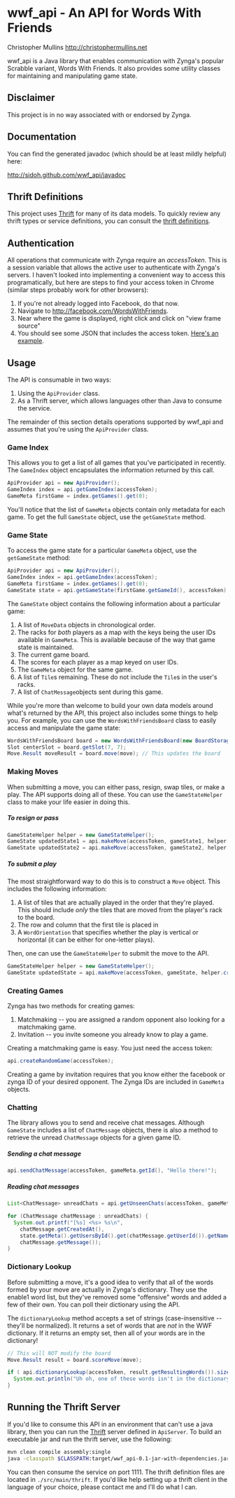 # wwf_api - An API for Words With Friends

Christopher Mullins <http://christophermullins.net>

wwf_api is a Java library that enables communication with Zynga's popular Scrabble variant, Words With Friends. It also provides some utility classes for maintaining and manipulating game state.

## Disclaimer

This project is in no way associated with or endorsed by Zynga.

## Documentation

You can find the generated javadoc (which should be at least mildly helpful) here: 

<http://sidoh.github.com/wwf_api/javadoc>

## Thrift Definitions

This project uses [Thrift](http://thrift.apache.org) for many of its data models. To quickly review any thrift types or service definitions, you can consult the [thrift definitions](https://github.com/sidoh/wwf_api/tree/master/src/main/thrift).

## Authentication

All operations that communicate with Zynga require an *accessToken*. This is a session variable that allows the active user to authenticate with Zynga's servers. I haven't looked into implementing a convenient way to access this programatically, but here are steps to find your access token in Chrome (similar steps probably work for other browsers):

1. If you're not already logged into Facebook, do that now.
2. Navigate to <http://facebook.com/WordsWithFriends>.
3. Near where the game is displayed, right click and click on "view frame source"
4. You should see some JSON that includes the access token. [Here's an example](http://christophermullins.net/img/wwf_access_token.png).

## Usage

The API is consumable in two ways:

1. Using the `ApiProvider` class.
2. As a Thrift server, which allows languages other than Java to consume the service. 

The remainder of this section details operations supported by wwf_api and assumes that you're using the `ApiProvider` class.

### Game Index

This allows you to get a list of all games that you've participated in recently. The `GameIndex` object encapsulates the information returned by this call.

```java
ApiProvider api = new ApiProvider();
GameIndex index = api.getGameIndex(accessToken);
GameMeta firstGame = index.getGames().get(0);
```

You'll notice that the list of `GameMeta` objects contain only metadata for each game. To get the full `GameState` object, use the `getGameState` method.

### Game State

To access the game state for a particular `GameMeta` object, use the `getGameState` method:

```java
ApiProvider api = new ApiProvider();
GameIndex index = api.getGameIndex(accessToken);
GameMeta firstGame = index.getGames().get(0);
GameState state = api.getGameState(firstGame.getGameId(), accessToken);
```

The `GameState` object contains the following information about a particular game:

1. A list of `MoveData` objects in chronological order.
2. The racks for *both* players as a map with the keys being the user IDs available in `GameMeta`. This is available because of the way that game state is maintained.
3. The current game board.
4. The scores for each player as a map keyed on user IDs.
5. The `GameMeta` object for the same game.
6. A list of `Tile`s remaining. These do not include the `Tile`s in the user's racks.
7. A list of `ChatMessage`objects sent during this game.

While you're more than welcome to build your own data models around what's returned by the API, this project also includes some things to help you. For example, you can use the `WordsWithFriendsBoard` class to easily access and manipulate the game state:

```java
WordsWithFriendsBoard board = new WordsWithFriendsBoard(new BoardStorage(state.getBoard()));
Slot centerSlot = board.getSlot(7, 7);
Move.Result moveResult = board.move(move); // This updates the board
```

### Making Moves

When submitting a move, you can either pass, resign, swap tiles, or make a play. The API supports doing all of these. You can use the `GameStateHelper` class to make your life easier in doing this.

##### To resign or pass
```java
GameStateHelper helper = new GameStateHelper();
GameState updatedState1 = api.makeMove(accessToken, gameState1, helper.createMoveSubmission(MoveType.RESIGN));
GameState updatedState2 = api.makeMove(accessToken, gameState2, helper.createMoveSubmission(MoveType.PASS));
```

##### To submit a play

The most straightforward way to do this is to construct a `Move` object. This includes the following information:

1. A list of tiles that are actually played in the order that they're played. This should include *only* the tiles that are moved from the player's rack to the board.
2. The row and column that the first tile is placed in
3. A `WordOrientation` that specifies whether the play is vertical or horizontal (it can be either for one-letter plays).

Then, one can use the `GameStateHelper` to submit the move to the API.

```java
GameStateHelper helper = new GameStateHelper();
GameState updatedState = api.makeMove(accessToken, gameState, helper.createMoveSubmissionFromPlay(move));
```

### Creating Games

Zynga has two methods for creating games:

1. Matchmaking -- you are assigned a random opponent also looking for a matchmaking game.
2. Invitation -- you invite someone you already know to play a game.

Creating a matchmaking game is easy. You just need the access token:

```java
api.createRandomGame(accessToken);
```

Creating a game by invitation requires that you know either the facebook or zynga ID of your desired opponent. The Zynga IDs are included in `GameMeta` objects.

### Chatting

The library allows you to send and receive chat messages. Although `GameState` includes a list of `ChatMessage` objects, there is also a method to retrieve the unread `ChatMessage` objects for a given game ID.

##### Sending a chat message

```java
api.sendChatMessage(accessToken, gameMeta.getId(), "Hello there!");
```

##### Reading chat messages
```java
List<ChatMessage> unreadChats = api.getUnseenChats(accessToken, gameMeta.getId());

for (ChatMessage chatMessage : unreadChats) {
  System.out.printf("[%s] <%s> %s\n",
    chatMessage.getCreatedAt(),
    state.getMeta().getUsersById().get(chatMessage.getUserId()).getName(),
    chatMessage.getMessage());
}
```

### Dictionary Lookup

Before submitting a move, it's a good idea to verify that all of the words formed by your move are actually in Zynga's dictionary. They use the enable1 word list, but they've removed some "offensive" words and added a few of their own. You can poll their dictionary using the API.

The `dictionaryLookup` method accepts a set of strings (case-insensitive -- they'll be normalized). It returns a set of words that are *not* in the WWF dictionary. If it returns an empty set, then all of your words are in the dictionary!

```java
// This will NOT modify the board
Move.Result result = board.scoreMove(move);

if ( api.dictionaryLookup(accessToken, result.getResultingWords()).size() > 0 ) {
  System.out.println("Uh oh, one of these words isn't in the dictionary!"); 
}
```

## Running the Thrift Server

If you'd like to consume this API in an environment that can't use a java library, then you can run the [Thrift](http://thrift.apache.org/) server defined in `ApiServer`. To build an executable jar and run the thrift server, use the following:

```bash
mvn clean compile assembly:single
java -classpath $CLASSPATH:target/wwf_api-0.1-jar-with-dependencies.jar org.sidoh.wwf_api.ApiServer 1111
```

You can then consume the service on port 1111. The thrift definition files are located in `./src/main/thrift`. If you'd like help setting up a thrift client in the language of your choice, please contact me and I'll do  what I can.
